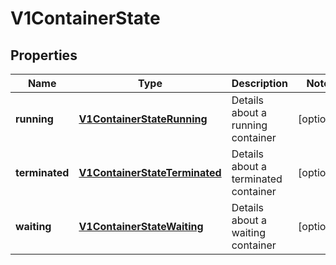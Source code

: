 
# V1ContainerState

## Properties
Name | Type | Description | Notes
------------ | ------------- | ------------- | -------------
**running** | [**V1ContainerStateRunning**](V1ContainerStateRunning.md) | Details about a running container |  [optional]
**terminated** | [**V1ContainerStateTerminated**](V1ContainerStateTerminated.md) | Details about a terminated container |  [optional]
**waiting** | [**V1ContainerStateWaiting**](V1ContainerStateWaiting.md) | Details about a waiting container |  [optional]



